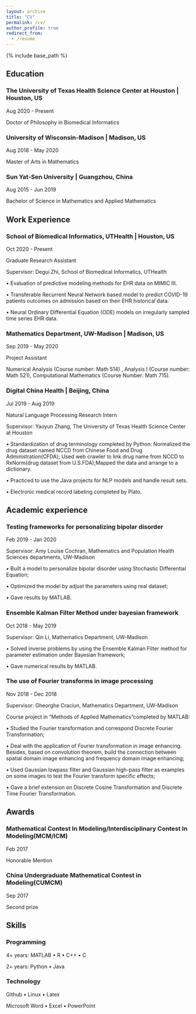 ```yaml
---
layout: archive
title: "CV"
permalink: /cv/
author_profile: true
redirect_from:
  - /resume
---
```


{% include base_path %}


## Education

### The University of Texas Health Science Center at Houston | Houston, US                               

Aug 2020 - Present

Doctor of Philosophy in Biomedical Informatics 


### University of Wisconsin-Madison | Madison, US                               

Aug 2018 - May 2020

Master of Arts in Mathematics


### Sun Yat-Sen University | Guangzhou, China                                      

Aug 2015 - Jun 2019

Bachelor of Science in Mathematics and Applied Mathematics


## Work Experience                                  

### School of Biomedical Informatics, UTHealth | Houston, US

Oct 2020 - Present

Graduate Research Assistant

Supervisor: Degui Zhi, School of Biomedical Informatics, UTHealth

• Evaluation of predictive modeling methods for EHR data on MIMIC III.

• Transferable Recurrent Neural Network based model to predict COVID-19 patients outcomes on admission based on their EHR historical data.

• Neural Ordinary Differential Equation (ODE) models on irregularly sampled time series EHR data.

### Mathematics Department, UW-Madison | Madison, US 

Sep 2019 - May 2020

Project Assistant

Numerical Analysis (Course number: Math 514) , Analysis I (Course number: Math 521), Computational Mathematics (Course Number: Math 715).                                 
### Digital China Health | Beijing, China 

Jul 2019 - Aug 2019

Natural Language Processing Research Intern

Supervisor: Yaoyun Zhang, The University of Texas Health Science Center at Houston

• Standardization of drug terminology completed by Python: Normalized the drug dataset named NCCD from Chinese Food and Drug Administration(CFDA); Used web crawler to link drug name from NCCD to RxNorm(drug dataset from U.S.FDA);Mapped the data and arrange to a dictionary.

• Practiced to use the Java projects for NLP models and handle result sets.

• Electronic medical record labeling completed by Plato.

## Academic experience

### Testing frameworks for personalizing bipolar disorder                      

Feb 2019 - Jan 2020

Supervisor: Amy Louise Cochran, Mathematics and Population Health Sciences departments, UW-Madison 

• Built a model to personalize bipolar disorder using Stochastic Differential Equation;

• Optimized the model by adjust the parameters using real dataset; 

• Gave results by MATLAB.

### Ensemble Kalman Filter Method under bayesian framework             

Oct 2018 - May 2019

Supervisor: Qin Li, Mathematics Department, UW-Madison 

• Solved inverse problems by using the Ensemble Kalman Filter method for parameter estimation under Bayesian framework; 

• Gave numerical results by MATLAB.

### The use of Fourier transforms in image processing                           

Nov 2018 - Dec 2018

Supervisor: Gheorghe Craciun,  Mathematics Department, UW-Madison

Course project in “Methods of Applied Mathematics”completed by MATLAB: 

• Studied the Fourier transformation and correspond Discrete Fourier Transformation;

• Deal with the application of Fourier transformation in image enhancing. Besides, based on convolution theorem, build the connection between spatial domain image enhancing and frequency domain image enhancing;

• Used Gaussian lowpass filter and Gaussian high-pass filter as examples on some images to test the Fourier transform specific effects;

• Gave a brief extension on Discrete Cosine Transformation and Discrete Time Fourier Transformation. 

## Awards

### Mathematical Contest In Modeling/Interdisciplinary Contest In Modeling(MCM/ICM)

Feb 2017 

Honorable Mention 

### China Undergraduate Mathematical Contest in Modeling(CUMCM)

Sep 2017 

Second prize

## Skills

### Programming

4+ years: MATLAB • R • C++ • C

2+ years: Python • Java

### Technology

Github • Linux • Latex

Microsoft Word • Excel • PowerPoint
